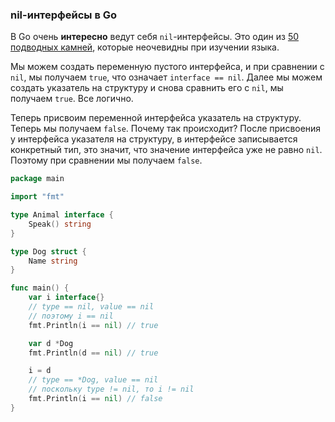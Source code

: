 ### nil-интерфейсы в Go

В Go очень **интересно** ведут себя `nil`-интерфейсы. Это один из [50 подводных камней](https://habr.com/ru/companies/vk/articles/314804/#54), которые неочевидны при изучении языка. 

Мы можем создать переменную пустого интерфейса, и при сравнении с `nil`, мы получаем `true`, что означает `interface == nil`. Далее мы можем создать указатель на структуру и снова сравнить его с `nil`, мы получаем `true`. Все логично. 

Теперь присвоим переменной интерфейса указатель на структуру. Теперь мы получаем `false`. Почему так происходит? После присвоения у интерфейса указателя на структуру, в интерфейсе записывается конкретный тип, это значит, что значение интерфейса уже не равно `nil`. Поэтому при сравнении мы получаем `false`.

``` go
package main

import "fmt"

type Animal interface {
	Speak() string
}

type Dog struct {
	Name string
}

func main() {
	var i interface{}
	// type == nil, value == nil
	// поэтому i == nil
	fmt.Println(i == nil) // true

	var d *Dog
	fmt.Println(d == nil) // true

	i = d
	// type == *Dog, value == nil
	// поскольку type != nil, то i != nil
	fmt.Println(i == nil) // false
}
```
